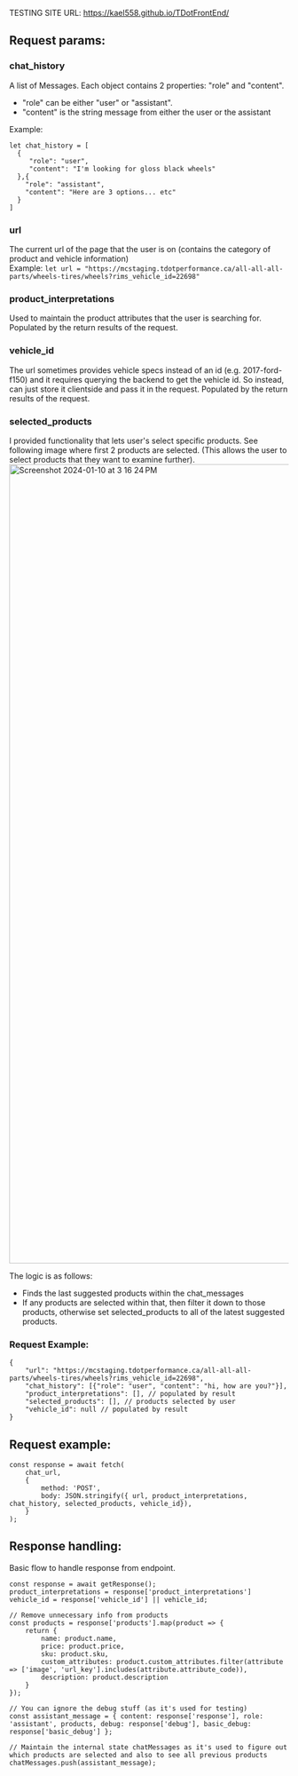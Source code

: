 TESTING SITE URL: https://kael558.github.io/TDotFrontEnd/

## Request params:
### chat_history
A list of Messages. Each object contains 2 properties: "role" and "content". 
 - "role" can be either "user" or "assistant".
 - "content" is the string message from either the user or the assistant  

Example: 
```
let chat_history = [
  {
     "role": "user",
     "content": "I'm looking for gloss black wheels"
  },{
    "role": "assistant",
    "content": "Here are 3 options... etc"
  }
]
```

### url
The current url of the page that the user is on (contains the category of product and vehicle information)  
Example:  `let url = "https://mcstaging.tdotperformance.ca/all-all-all-parts/wheels-tires/wheels?rims_vehicle_id=22698"`

### product_interpretations
Used to maintain the product attributes that the user is searching for. Populated by the return results of the request.

### vehicle_id
The url sometimes provides vehicle specs instead of an id (e.g. 2017-ford-f150) and it requires querying the backend to get the vehicle id. So instead, can just store it clientside and pass it in the request. Populated by the return results of the request.

### selected_products
I provided functionality that lets user's select specific products. See following image where first 2 products are selected. (This allows the user to select products that they want to examine further).
<img width="1440" alt="Screenshot 2024-01-10 at 3 16 24 PM" src="https://github.com/kael558/TDotFrontEnd/assets/26678074/84606b5a-609b-4acd-8cd6-6ea0b4ebb40f">

The logic is as follows:
- Finds the last suggested products within the chat_messages
- If any products are selected within that, then filter it down to those products, otherwise set selected_products to all of the latest suggested products.

### Request Example:
```
{  
    "url": "https://mcstaging.tdotperformance.ca/all-all-all-parts/wheels-tires/wheels?rims_vehicle_id=22698",  
    "chat_history": [{"role": "user", "content": "hi, how are you?"}],  
    "product_interpretations": [], // populated by result
    "selected_products": [], // products selected by user
    "vehicle_id": null // populated by result
}
```

## Request example:
```
const response = await fetch(
    chat_url,
    {
        method: 'POST',
        body: JSON.stringify({ url, product_interpretations, chat_history, selected_products, vehicle_id}),
    }
);
```

## Response handling:
Basic flow to handle response from endpoint.
```
const response = await getResponse();
product_interpretations = response['product_interpretations']
vehicle_id = response['vehicle_id'] || vehicle_id;

// Remove unnecessary info from products
const products = response['products'].map(product => {
    return {
        name: product.name,
        price: product.price,
        sku: product.sku,
        custom_attributes: product.custom_attributes.filter(attribute => ['image', 'url_key'].includes(attribute.attribute_code)),
        description: product.description
    }
});

// You can ignore the debug stuff (as it's used for testing)
const assistant_message = { content: response['response'], role: 'assistant', products, debug: response['debug'], basic_debug: response['basic_debug'] };

// Maintain the internal state chatMessages as it's used to figure out which products are selected and also to see all previous products 
chatMessages.push(assistant_message);
```





